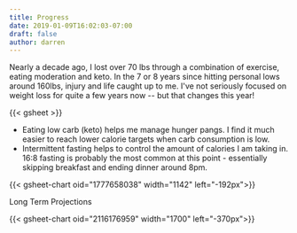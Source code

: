 ```yaml
---
title: Progress
date: 2019-01-09T16:02:03-07:00
draft: false
author: darren
---
```

Nearly a decade ago, I lost over 70 lbs through a combination of exercise, eating moderation and keto. In the 7 or 8 years since hitting personal lows around 160lbs, injury and life caught up to me.  I've not seriously focused on weight loss for quite a few years now -- but that changes this year!

<!--more-->

{{< gsheet >}}

* Eating low carb (keto) helps me manage hunger pangs.  I find it much easier to reach lower calorie targets when carb consumption is low.
* Intermittent fasting helps to control the amount of calories I am taking in.  16:8 fasting is probably the most common at this point - essentially skipping breakfast and ending dinner around 8pm.

{{< gsheet-chart oid="1777658038" width="1142" left="-192px">}}

Long Term Projections

{{< gsheet-chart oid="2116176959" width="1700" left="-370px">}}
